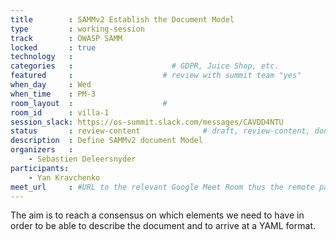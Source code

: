 ```yaml
---
title        : SAMMv2 Establish the Document Model
type         : working-session
track        : OWASP SAMM
locked       : true
technology   :
categories   :                      # GDPR, Juice Shop, etc.
featured     :                    # review with summit team "yes"
when_day     : Wed
when_time    : PM-3
room_layout  :                    #
room_id      : villa-1
session_slack: https://os-summit.slack.com/messages/CAVDD4NTU
status       : review-content              # draft, review-content, done
description  : Define SAMMv2 document Model
organizers   :
    - Sebastien Deleersnyder
participants:
    - Yan Kravchenko
meet_url     : #URL to the relevant Google Meet Room thus the remote participants can join a session
---
```


The aim is to reach a consensus on which elements we need to have in order to be able to describe the document and to arrive at a YAML format.
